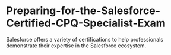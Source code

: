 # Preparing-for-the-Salesforce-Certified-CPQ-Specialist-Exam
Salesforce offers a variety of certifications to help professionals demonstrate their expertise in the Salesforce ecosystem.
